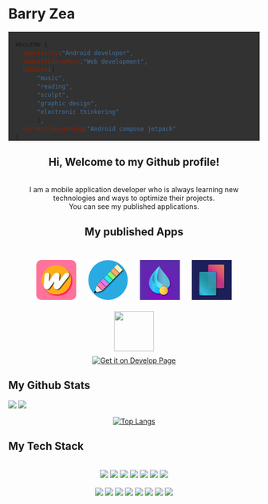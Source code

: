 # Barry Zea
<div style="background-color: rgb(50, 50, 50);">

```js script
 
  AboutMe {
    speciality:"Android developer",
    iWantToLearnMore:"Web development",
    hobbies:[
        "music",
        "reading",
        "sculpt",
        "graphic design",
        "electronic thinkering"
        ],
    currentlyLearning:"Android compose jetpack"
  }
 ```
</div>
<div align="center">
<h2> Hi, Welcome to my Github profile!</h2>
<br />
I am a mobile application developer who is always learning new technologies and ways to optimize their projects.
<br />
  You can see my published applications.
<br/>
 
  
<p align="left"> <h2>My published Apps</h2><p/>
<br/>
<a href="https://play.google.com/store/apps/details?id=com.barryzea.wallhaven&hl=es&gl=US">
<img src="https://github.com/hall9zeha/WallNice-Wallpapers/blob/main/Resources/wallnice_icon.png" 
     width="80" hspace="10" vspace="10" style="border-radius: 10px 10px 10px 10px"></a>
<a href="https://play.google.com/store/apps/details?id=com.BarryZea.XamiNote&hl=es&gl=US">
<img src="https://github.com/hall9zeha/XamiNote/blob/main/Resources/playstore_icon_xami_redondo.png" 
     width="80" hspace="10" vspace="10"></a>
<a href="https://play.google.com/store/apps/details?id=com.barryzea.appweather">
<img src="https://github.com/hall9zeha/NimboWeather/blob/main/Resources/nimboWeather_icon_playStore.png" 
     width="80" hspace="10" vspace="10"></a>
<a href="https://play.google.com/store/apps/details?id=com.barryzea.unsplashapp">
<img src="https://github.com/hall9zeha/UnsplashAndWallhaven-Wallpapers/blob/main/Resources/wallpapers_icon.png" 
     width="80" height="80" hspace="10" vspace="10"></a>
<a href="https://play.google.com/store/apps/details?id=com.barryzeha.pomodoroapp">
<img src= "https://github.com/hall9zeha/PomodoroApp/blob/main/InKotlin/app/src/debug/ic_launcher-playstore.png"
     width="80" height="80" hspace="10" vspace="10"></a>
     
<br/>
<a href="https://play.google.com/store/apps/dev?id=5950688758359102854">
    <img alt="Get it on Develop Page"
        height="80"
        src="https://play.google.com/intl/en_us/badges/images/generic/en_badge_web_generic.png" />
</a> 


<br />

<div align="left">

## My Github Stats
  <p>
<img src="https://github-readme-stats.vercel.app/api?username=hall9zeha&show_icons=true&theme=merko"  width="49.3%">
<img src="https://nirzak-streak-stats.vercel.app/?user=hall9zeha&theme=dark"  width="49.3%">
 </p>

</div>
<div align="center">

[![Top Langs](https://github-readme-stats.vercel.app/api/top-langs?username=hall9zeha&layout=compact&theme=radical&langs_count=20)](https://github.com/anuraghazra/github-readme-stats)
</div>



</div>

## My Tech Stack
<br />
<div align="center">
<a href="https://developer.android.com/kotlin" margin="20">
<img src="https://img.shields.io/badge/kotlin-%237F52FF.svg?style=for-the-badge&logo=kotlin&logoColor=white" 
     height="40" margin="15px" ></a>
<a href="https://docs.oracle.com/en/java/" margin="20">   
<img src="https://img.shields.io/badge/java-%23ED8B00.svg?style=for-the-badge&logo=openjdk&logoColor=white" 
     height="40" margin="15px"></a>
<a href="https://docs.microsoft.com/en-us/dotnet/csharp/tour-of-csharp/" margin="20">
<img src="https://img.shields.io/badge/c%23-%23239120.svg?style=for-the-badge&logo=csharp&logoColor=white" 
    height="40" margin="15px"></a>
<a href="https://developer.mozilla.org/en-US/docs/Web/JavaScript" margin="20">
<img src="https://img.shields.io/badge/javascript-%23323330.svg?style=for-the-badge&logo=javascript&logoColor=%23F7DF1E"
     height="40" margin="15px"></a>
<a href="https://firebase.google.com" margin="20">
<img src="https://img.shields.io/badge/firebase-a08021?style=for-the-badge&logo=firebase&logoColor=ffcd34" 
     height="40" margin="15px"></a>
  <a href="https://git-scm.com/" margin="20">
<img src="https://img.shields.io/badge/git-%23F05033.svg?style=for-the-badge&logo=git&logoColor=white" 
     height="40" margin="15px"></a>
    <a href="https://www.mongodb.com/docs/" margin="20">
<img src="https://img.shields.io/badge/MongoDB-%234ea94b.svg?style=for-the-badge&logo=mongodb&logoColor=white" 
     height="40" margin="15px"></a>
 <br />
 <br />
 <a href="https://developer.android.com/" margin="20">
<img src="https://img.shields.io/badge/Android-3DDC84?style=for-the-badge&logo=android&logoColor=white" 
    height="40" margin="15px"></a>
<a href="https://www.python.org/" margin="20">
<img src="https://img.shields.io/badge/python-3670A0?style=for-the-badge&logo=python&logoColor=ffdd54" 
     height="40" margin="15px"></a>
<a href="https://developer.mozilla.org/en-US/docs/Web/CSS" margin="20">
<img src="https://img.shields.io/badge/css3-%231572B6.svg?style=for-the-badge&logo=css3&logoColor=white" 
     height="40" margin="15px"></a>
<a href="https://developer.mozilla.org/en-US/docs/Web/HTML" margin="20">
<img src="https://img.shields.io/badge/html5-%23E34F26.svg?style=for-the-badge&logo=html5&logoColor=white" 
     height="40" margin="15px"></a>
<a href="https://es.react.dev/" margin="20">
<img src="https://img.shields.io/badge/React-20232A?style=for-the-badge&logo=react&logoColor=61DAFB" 
     height="40" margin="15px"></a>

<a href="https://dart.dev/" margin="20">
<img src="https://img.shields.io/badge/dart-%230175C2.svg?style=for-the-badge&logo=dart&logoColor=white" 
     height="40" margin="15px"></a>
<a href="https://www.linuxfoundation.org/" margin="20">
<img src="https://img.shields.io/badge/Linux-FCC624?style=for-the-badge&logo=linux&logoColor=black" 
     height="40" margin="15px"></a>
<a href="https://www.adobe.com/la/products/illustrator.html" margin="20">
<img src="https://img.shields.io/badge/Adobe%20Illustrator-FF9A00?style=for-the-badge&logo=adobe%20illustrator&logoColor=white" 
     height="40" margin="15px"></a>
<br />
<br />
</div>




